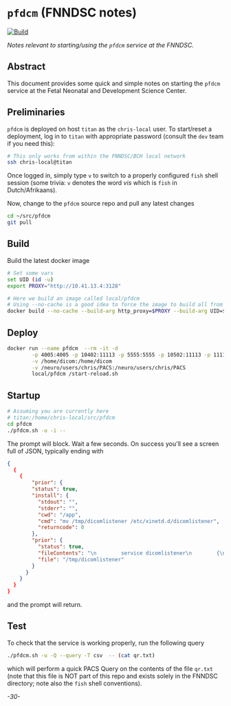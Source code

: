 # `pfdcm` (FNNDSC notes)

[![Build](https://github.com/FNNDSC/pfdcm/actions/workflows/build.yml/badge.svg)](https://github.com/FNNDSC/pfdcm/actions/workflows/build.yml)

*Notes relevant to starting/using the `pfdcm` service at the FNNDSC.*

## Abstract

This document provides some quick and simple notes on starting the `pfdcm` service at the Fetal Neonatal and Development Science Center.

## Preliminaries

`pfdcm` is deployed on host `titan` as the `chris-local` user. To start/reset a deployment, log in to `titan` with appropriate password (consult the `dev` team if you need this):

```bash
# This only works from within the FNNDSC/BCH local network
ssh chris-local@titan
```

Once logged in, simply type `v` to switch to a properly configured `fish` shell session (some trivia: `v` denotes the word _vis_ which is `fish` in Dutch/Afrikaans).

Now, change to the `pfdcm` source repo and pull any latest changes

```bash
cd ~/src/pfdcm
git pull
```

## Build

Build the latest docker image

```bash
# Set some vars
set UID (id -u)
export PROXY="http://10.41.13.4:3128"

# Here we build an image called local/pfdcm
# Using --no-cache is a good idea to force the image to build all from scratch
docker build --no-cache --build-arg http_proxy=$PROXY --build-arg UID=$UID -t local/pfdcm .
```

## Deploy

```bash
docker run --name pfdcm  --rm -it -d                                            \
        -p 4005:4005 -p 10402:11113 -p 5555:5555 -p 10502:11113 -p 11113:11113  \
        -v /home/dicom:/home/dicom                                              \
        -v /neuro/users/chris/PACS:/neuro/users/chris/PACS                      \
        local/pfdcm /start-reload.sh
```

## Startup

```bash
# Assuming you are currently here
# titan:/home/chris-local/src/pfdcm
cd pfdcm
./pfdcm.sh -u -i --
```

The prompt will block. Wait a few seconds. On success you'll see a screen full of JSON, typically ending with

```json
{
  {
    { 
        "prior": {
        "status": true,
        "install": {
          "stdout": "",
          "stderr": "",
          "cwd": "/app",
          "cmd": "mv /tmp/dicomlistener /etc/xinetd.d/dicomlistener",
          "returncode": 0
        },
        "prior": {
          "status": true,
          "fileContents": "\n        service dicomlistener\n        {\n            disable             = no\n            socket_type         = stream\n            wait                = no\n            user                = root\n            server              = /usr/local/bin/storescp.sh\n            server_args         = -t /tmp/data -E /usr/local/bin -D /home/dicom -p 11113\n            type                = UNLISTED\n            port                = 10502\n            bind                = 0.0.0.0\n        } ",
          "file": "/tmp/dicomlistener"
        }
      }
    }
  }
}
```
and the prompt will return.

## Test

To check that the service is working properly, run the following query

```bash
./pfdcm.sh -u -Q --query -T csv  -- (cat qr.txt)
```

which will perform a quick PACS Query on the contents of the file `qr.txt` (note that this file is NOT part of this repo and exists solely in the FNNDSC directory; note also the `fish` shell conventions).

_-30-_
